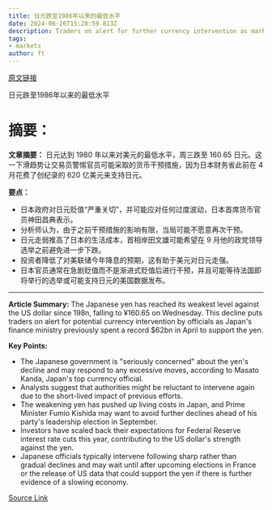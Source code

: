 ```yaml
---
title: 日元跌至1986年以来的最低水平
date: 2024-06-26T15:28:59.813Z
description: Traders on alert for further currency intervention as market impact of April’s $62bn effort proves shortlived
tags: 
- markets
author: ft
---
```


[原文链接](https://ft.com/content/5ec13d57-6bee-4e44-ab34-77370b0ec59c)

日元跌至1986年以来的最低水平

# 摘要：

**文章摘要：** 日元达到 1980 年以来对美元的最低水平，周三跌至 160.65 日元。这一下滑趋势让交易员警惕官员可能采取的货币干预措施，因为日本财务省此前在 4 月花费了创纪录的 620 亿美元来支持日元。

**要点：**
- 日本政府对日元贬值“严重关切”，并可能应对任何过度波动，日本首席货币官员神田昌典表示。
- 分析师认为，由于之前干预措施的影响有限，当局可能不愿意再次干预。
- 日元走弱推高了日本的生活成本，首相岸田文雄可能希望在 9 月他的政党领导选举之前避免进一步下跌。
- 投资者降低了对美联储今年降息的预期，这有助于美元对日元走强。
- 日本官员通常在急剧贬值而不是渐进式贬值后进行干预，并且可能等待法国即将举行的选举或可能支持日元的美国数据发布。

---

 **Article Summary:** The Japanese yen has reached its weakest level against the US dollar since 198n, falling to ¥160.65 on Wednesday. This decline puts traders on alert for potential currency intervention by officials as Japan's finance ministry previously spent a record $62bn in April to support the yen.

**Key Points:**
- The Japanese government is "seriously concerned" about the yen's decline and may respond to any excessive moves, according to Masato Kanda, Japan's top currency official.
- Analysts suggest that authorities might be reluctant to intervene again due to the short-lived impact of previous efforts.
- The weakening yen has pushed up living costs in Japan, and Prime Minister Fumio Kishida may want to avoid further declines ahead of his party's leadership election in September.
- Investors have scaled back their expectations for Federal Reserve interest rate cuts this year, contributing to the US dollar's strength against the yen.
- Japanese officials typically intervene following sharp rather than gradual declines and may wait until after upcoming elections in France or the release of US data that could support the yen if there is further evidence of a slowing economy.

[Source Link](https://ft.com/content/5ec13d57-6bee-4e44-ab34-77370b0ec59c)

